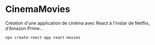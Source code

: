 # CinemaMovies
Création d'une application de cinéma avec React à l'instar de Netflix, d'Amazon Prime...


``npx create-react-app react-movies``


